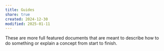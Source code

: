```yaml
---
title: Guides
share: true
created: 2024-12-30
modified: 2025-01-11
---
```


These are more full featured documents that are meant to describe how to do something or explain a concept from start to finish. 